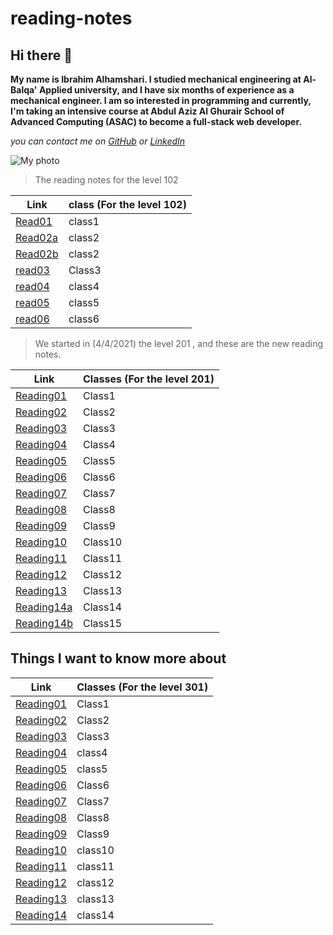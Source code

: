 # reading-notes

## Hi there 👋

**My name is Ibrahim Alhamshari. I studied mechanical engineering at Al-Balqa' Applied university, and I have six months of experience as a mechanical engineer. I am so interested in programming and currently, I'm taking an intensive course at Abdul Aziz Al Ghurair School of Advanced Computing (ASAC) to become a full-stack web developer.**

*you can contact me on [GitHub](https://github.com/ibrahim-alhamshari) or [LinkedIn](https://www.linkedin.com/in/ibrahim-alhamshari-312532176)*

![My photo](https://www.pngkey.com/png/full/212-2125622_company-india-website-web-development-images-png.png)


> The reading notes for the level 102

Link       | class (For the level 102)
---------- | ------
[Read01](102/read01.md)   | class1
[Read02a](102/read02a.md)  | class2
[Read02b](102/read02b.md)  | class2
[read03](102/read03.md) | Class3
[read04](102/read04.md)  |  class4
[read05](102/read05.md)  |  class5
[read06](102/read06.md)  | class6


> We started in (4/4/2021) the level 201 , and these are the new reading notes.


Link       | Classes (For the level 201)
---------- | ------
[Reading01](201/Reading01.md)   | Class1
[Reading02](201/Reading02.md)   | Class2
[Reading03](201/Reading03.md)   | Class3
[Reading04](201/Reading04.md)   | Class4
[Reading05](201/Reading05.md)   | Class5
[Reading06](201/Reading06.md)   | Class6
[Reading07](201/Reading07.md)   | Class7
[Reading08](201/Reading08.md)   | Class8
[Reading09](201/Reading09.md)   | Class9
[Reading10](201/Reading10.md)   | Class10
[Reading11](201/Reading11.md)   | Class11
[Reading12](201/Reading12.md)   | Class12
[Reading13](201/Reading13.md)   | Class13
[Reading14a](201/Reading14a.md) | Class14
[Reading14b](201/Reading14b.md) | Class15


## Things I want to know more about

Link        | Classes (For the level 301)
----------  | ------
[Reading01](301/Reading01.md)   | Class1
[Reading02](301/Reading02.md)   | Class2
[Reading03](301/Reading03.md)   | Class3
[Reading04](301/Reading04.md)   | class4
[Reading05](301/reading05.md)   | class5
[Reading06](301/Reading06.md) | Class6
[Reading07](301/Reading07.md) | Class7
[Reading08](301/Reading08.md) | Class8
[Reading09](301/Reading09.md) | Class9
[Reading10](301/Reading10.md)   | class10
[Reading11](301/Reading11.md)   | class11
[Reading12](301/Reading12.md)   | class12
[Reading13](301/Reading13.md)   | class13
[Reading14](301/Reading14.md)   | class14